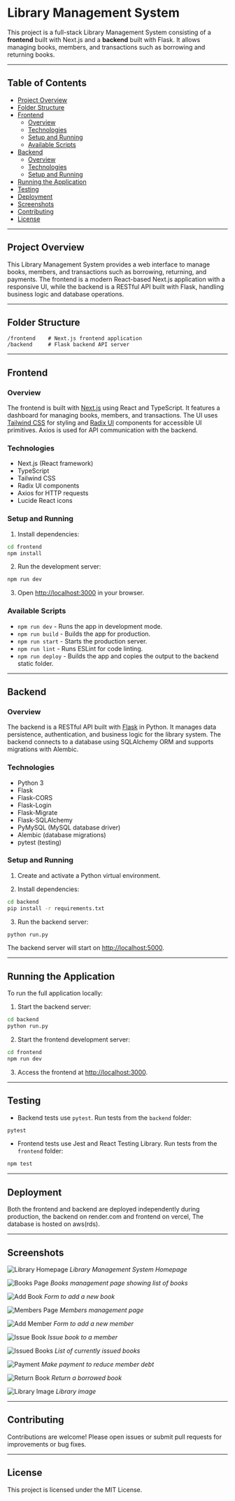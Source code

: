 # Library Management System

This project is a full-stack Library Management System consisting of a **frontend** built with Next.js and a **backend** built with Flask. It allows managing books, members, and transactions such as borrowing and returning books.

---

## Table of Contents

- [Project Overview](#project-overview)  
- [Folder Structure](#folder-structure)  
- [Frontend](#frontend)  
  - [Overview](#overview)  
  - [Technologies](#technologies)  
  - [Setup and Running](#setup-and-running)  
  - [Available Scripts](#available-scripts)  
- [Backend](#backend)  
  - [Overview](#overview-1)  
  - [Technologies](#technologies-1)  
  - [Setup and Running](#setup-and-running-1)  
- [Running the Application](#running-the-application)  
- [Testing](#testing)  
- [Deployment](#deployment)  
- [Screenshots](#screenshots)  
- [Contributing](#contributing)  
- [License](#license)  

---

## Project Overview

This Library Management System provides a web interface to manage books, members, and transactions such as borrowing, returning, and payments. The frontend is a modern React-based Next.js application with a responsive UI, while the backend is a RESTful API built with Flask, handling business logic and database operations.

---

## Folder Structure

```
/frontend    # Next.js frontend application
/backend     # Flask backend API server
```

---

## Frontend

### Overview

The frontend is built with [Next.js](https://nextjs.org/) using React and TypeScript. It features a dashboard for managing books, members, and transactions. The UI uses [Tailwind CSS](https://tailwindcss.com/) for styling and [Radix UI](https://www.radix-ui.com/) components for accessible UI primitives. Axios is used for API communication with the backend.

### Technologies

- Next.js (React framework)  
- TypeScript  
- Tailwind CSS  
- Radix UI components  
- Axios for HTTP requests  
- Lucide React icons  

### Setup and Running

1. Install dependencies:

```bash
cd frontend
npm install
```

2. Run the development server:

```bash
npm run dev
```

3. Open [http://localhost:3000](http://localhost:3000) in your browser.

### Available Scripts

- `npm run dev` - Runs the app in development mode.  
- `npm run build` - Builds the app for production.  
- `npm run start` - Starts the production server.  
- `npm run lint` - Runs ESLint for code linting.  
- `npm run deploy` - Builds the app and copies the output to the backend static folder.

---

## Backend

### Overview

The backend is a RESTful API built with [Flask](https://flask.palletsprojects.com/) in Python. It manages data persistence, authentication, and business logic for the library system. The backend connects to a database using SQLAlchemy ORM and supports migrations with Alembic.

### Technologies

- Python 3  
- Flask  
- Flask-CORS  
- Flask-Login  
- Flask-Migrate  
- Flask-SQLAlchemy  
- PyMySQL (MySQL database driver)  
- Alembic (database migrations)  
- pytest (testing)  

### Setup and Running

1. Create and activate a Python virtual environment.

2. Install dependencies:

```bash
cd backend
pip install -r requirements.txt
```

3. Run the backend server:

```bash
python run.py
```

The backend server will start on [http://localhost:5000](http://localhost:5000).

---

## Running the Application

To run the full application locally:

1. Start the backend server:

```bash
cd backend
python run.py
```

2. Start the frontend development server:

```bash
cd frontend
npm run dev
```

3. Access the frontend at [http://localhost:3000](http://localhost:3000).

---

## Testing

- Backend tests use `pytest`. Run tests from the `backend` folder:

```bash
pytest
```

- Frontend tests use Jest and React Testing Library. Run tests from the `frontend` folder:

```bash
npm test
```

---

## Deployment

Both the frontend and backend are deployed independently during production, the backend on render.com and frontend on vercel,
The database is hosted on aws(rds).

---

## Screenshots

![Library Homepage](frontend/public/images/homepage.png)
*Library Management System Homepage*

![Books Page](frontend/public/images/books.png)
*Books management page showing list of books*

![Add Book](frontend/public/images/addbook.png)
*Form to add a new book*

![Members Page](frontend/public/images/members.png)
*Members management page*

![Add Member](frontend/public/images/addmember.png)
*Form to add a new member*

![Issue Book](frontend/public/images/issuebook.png)
*Issue book to a member*

![Issued Books](frontend/public/images/issuedbooks.png)
*List of currently issued books*

![Payment](frontend/public/images/payment.png)
*Make payment to reduce member debt*

![Return Book](frontend/public/images/return.png)
*Return a borrowed book*

![Library Image](frontend/public/images/libraryImage.png)
*Library image*

---


## Contributing

Contributions are welcome! Please open issues or submit pull requests for improvements or bug fixes.

---

## License

This project is licensed under the MIT License.
